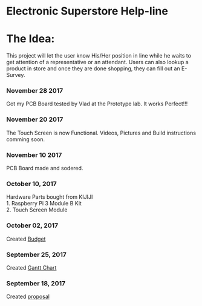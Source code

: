 Electronic Superstore Help-line
===============================

The Idea:
=========

This project will let the user know His/Her position in line while he waits to get attention of a representative or an attendant.
Users can also lookup a product in store and once they are done shopping, they can fill out an E-Survey.

### November 28 2017
Got my PCB Board tested by Vlad at the Prototype lab. It works Perfect!!!
### November 20 2017
The Touch Screen is now Functional. Videos, Pictures and Build instructions comming soon.
### November 10 2017
PCB Board made and sodered.
### October 10, 2017
Hardware Parts bought from KIJIJI  
            1. Raspberry Pi 3 Module B Kit  
            2. Touch Screen Module  
### October 02, 2017
Created [Budget](https://github.com/SaqibJaweed/Help-Line/blob/master/Budget.docx)
### September 25, 2017
Created [Gantt Chart](https://github.com/SaqibJaweed/Help-Line/blob/master/Gantt%20Chart.docx)
### September 18, 2017
Created [proposal](https://www.google.com/)
